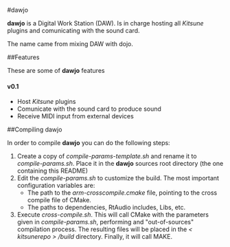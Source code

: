 #dawjo

**dawjo** is a Digital Work Station (DAW). Is in charge hosting all *Kitsune* plugins and comunicating with the sound card.

The name came from mixing DAW with dojo.

##Features 

These are some of **dawjo** features

#### v0.1
- Host *Kitsune* plugins
- Comunicate with the sound card to produce sound
- Receive MIDI input from external devices

##Compiling dawjo

In order to compile **dawjo** you can do the following steps:

1. Create a copy of *compile-params-template.sh* and rename it to *compile-params.sh*. Place it in the **dawjo**  sources root directory (the one containing this README)
2. Edit the *compile-params.sh* to customize the build. The most important configuration variables are:
	- The path to the *arm-crosscompile.cmake* file, pointing to the cross compile file of CMake.
	- The paths to dependencies, RtAudio includes, Libs, etc.
3. Execute *cross-compile.sh*. This will call CMake with the parameters given in *compile-params.sh*, performing and "out-of-sources" compilation process. The resulting files will be placed in the *< kitsunerepo > /build* directory. Finally, it will call MAKE.